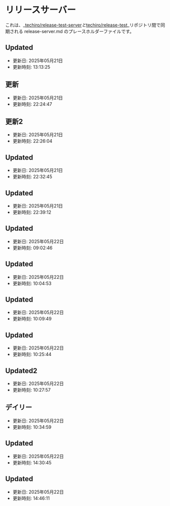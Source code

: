 # リリースサーバー

これは、_[techiro/release-test-server](https://github.com/techiro/release-test-server/)_と_[techiro/release-test](https://github.com/techiro/release-test/)_リポジトリ間で同期される release-server.md のプレースホルダーファイルです。

## Updated
- 更新日: 2025年05月21日
- 更新時刻: 13:13:25

## 更新
- 更新日: 2025年05月21日
- 更新時刻: 22:24:47

## 更新2
- 更新日: 2025年05月21日
- 更新時刻: 22:26:04

## Updated
- 更新日: 2025年05月21日
- 更新時刻: 22:32:45

## Updated
- 更新日: 2025年05月21日
- 更新時刻: 22:39:12

## Updated
- 更新日: 2025年05月22日
- 更新時刻: 09:02:46

## Updated
- 更新日: 2025年05月22日
- 更新時刻: 10:04:53

## Updated
- 更新日: 2025年05月22日
- 更新時刻: 10:09:49

## Updated
- 更新日: 2025年05月22日
- 更新時刻: 10:25:44

## Updated2
- 更新日: 2025年05月22日
- 更新時刻: 10:27:57

## デイリー
- 更新日: 2025年05月22日
- 更新時刻: 10:34:59

## Updated
- 更新日: 2025年05月22日
- 更新時刻: 14:30:45

## Updated
- 更新日: 2025年05月22日
- 更新時刻: 14:46:11
